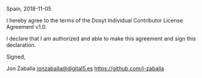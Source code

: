 Spain, 2018-11-05

I hereby agree to the terms of the Dosyt Individual Contributor License
Agreement v1.0.

I declare that I am authorized and able to make this agreement and sign this
declaration.

Signed,

Jon Zaballa jonzaballa@digital5.es https://github.com/j-zaballa